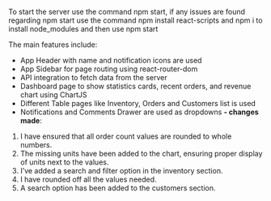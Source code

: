 To start the server use the command npm start, if any issues are found regarding npm start
use the command npm install react-scripts and npm i to install node_modules
and then use npm start

The main features include:
- App Header with name and notification icons are used
- App Sidebar for page routing using react-router-dom
- API integration to fetch data from the server
- Dashboard page to show statistics cards, recent orders, and revenue chart using ChartJS
- Different Table pages like Inventory, Orders and Customers list is used 
- Notifications and Comments Drawer are used as dropdowns
**- changes made**:
1. I have ensured that all order count values are rounded to whole numbers.
2. The missing units have been added to the chart, ensuring proper display of units next to the values.
3. I’ve added a search and filter option in the inventory section.
4. I have rounded off all the values needed.
5. A search option has been added to the customers section.


